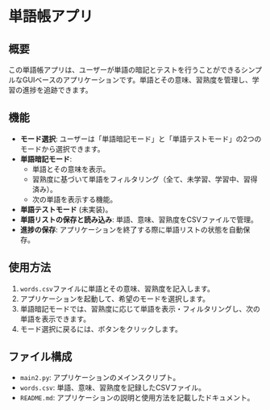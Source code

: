 # 単語帳アプリ

## 概要
この単語帳アプリは、ユーザーが単語の暗記とテストを行うことができるシンプルなGUIベースのアプリケーションです。単語とその意味、習熟度を管理し、学習の進捗を追跡できます。

## 機能
- **モード選択**: ユーザーは「単語暗記モード」と「単語テストモード」の2つのモードから選択できます。
- **単語暗記モード**:
  - 単語とその意味を表示。
  - 習熟度に基づいて単語をフィルタリング（全て、未学習、学習中、習得済み）。
  - 次の単語を表示する機能。
- **単語テストモード** (未実装)。
- **単語リストの保存と読み込み**: 単語、意味、習熟度をCSVファイルで管理。
- **進捗の保存**: アプリケーションを終了する際に単語リストの状態を自動保存。

## 使用方法
1. `words.csv`ファイルに単語とその意味、習熟度を記入します。
1. アプリケーションを起動して、希望のモードを選択します。
1. 単語暗記モードでは、習熟度に応じて単語を表示・フィルタリングし、次の単語を表示できます。
1. モード選択に戻るには、ボタンをクリックします。

## ファイル構成
- `main2.py`: アプリケーションのメインスクリプト。
- `words.csv`: 単語、意味、習熟度を記録したCSVファイル。
- `README.md`: アプリケーションの説明と使用方法を記載したドキュメント。
